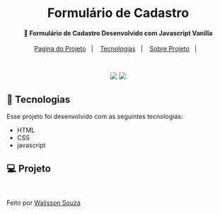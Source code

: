 <h1 align="center">
    Formulário de  Cadastro
</h1>

<h4 align="center">
  📃 Formulário de  Cadastro Desenvolvido com Javascript Vanilla
</h4>

<p align="center">
  <a href="https://wonderful-spence-1212d4.netlify.app/">Pagina do Projeto</a>&nbsp;&nbsp;&nbsp;|&nbsp;&nbsp;&nbsp;
  <a href="#rocket-tecnologias">Tecnologias</a>&nbsp;&nbsp;&nbsp;|&nbsp;&nbsp;&nbsp;
  <a href="#-projeto">Sobre Projeto</a>&nbsp;&nbsp;&nbsp;|&nbsp;&nbsp;&nbsp;  
</p>

<br>

<p align="center">
  <img src="https://user-images.githubusercontent.com/48169247/140799105-ff912238-940b-4700-b135-c483798a4417.PNG">
  <img src="https://user-images.githubusercontent.com/48169247/140799192-6b55219c-2099-41a3-b463-d44b20e01465.PNG">
</p>

## :rocket: Tecnologias

Esse projeto foi desenvolvido com as seguintes tecnologias:

- HTML
- CSS
- javascript

## 💻 Projeto



<br>

Feito por [Walisson Souza](https://github.com/walisson27)
